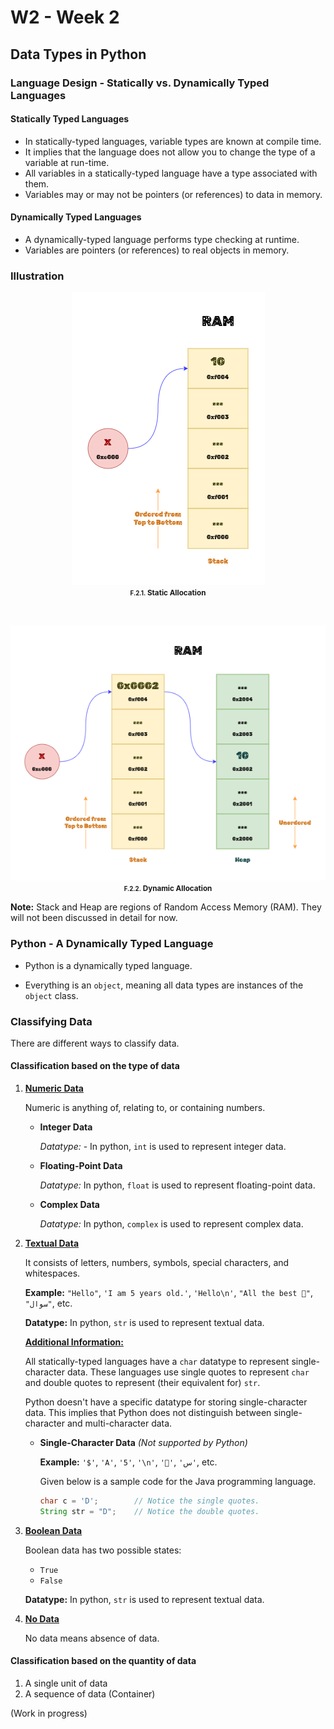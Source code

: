 # W2 - Week 2

## Data Types in Python

### Language Design - Statically vs. Dynamically Typed Languages

#### Statically Typed Languages

- In statically-typed languages, variable types are known at compile time.
- It implies that the language does not allow you to change the type of a variable at run-time.
- All variables in a statically-typed language have a type associated with them.
- Variables may or may not be pointers (or references) to data in memory.

#### Dynamically Typed Languages

- A dynamically-typed language performs type checking at runtime.
- Variables are pointers (or references) to real objects in memory.

### Illustration

<p align="center">
   <img src="res/static_allocation.png"><br>
   <small><b><small>F.2.1.</small> Static Allocation</b></small>
</p>

<br>

<p align="center">
   <img src="res/dynamic_allocation.png"><br>
   <small><b><small>F.2.2.</small> Dynamic Allocation</b></small>
</p>

**Note:** Stack and Heap are regions of Random Access Memory (RAM). They will not been discussed in detail for now.

### Python - A Dynamically Typed Language

- Python is a dynamically typed language.

- Everything is an `object`, meaning all data types are instances of the `object` class.

### Classifying Data

There are different ways to classify data.

#### Classification based on the type of data

1. <u>**Numeric Data**</u>

   Numeric is anything of, relating to, or containing numbers.

   - **Integer Data**

      _Datatype:_ - In python, `int` is used to represent integer data.

   - **Floating-Point Data**

      _Datatype:_ In python, `float` is used to represent floating-point data.

   - **Complex Data**

      _Datatype:_ In python, `complex` is used to represent complex data.

2. <u>**Textual Data**</u>

   It consists of letters, numbers, symbols, special characters, and whitespaces.

   __Example:__ `"Hello"`, `'I am 5 years old.'`, `'Hello\n'`, `"All the best 🙂"`, `"سوال"`, etc.

   __Datatype:__ In python, `str` is used to represent textual data.

   <u>**Additional Information:**</u>

      All statically-typed languages have a `char` datatype to represent single-character data. These languages use single quotes to represent `char` and double quotes to represent (their equivalent for) `str`.

      Python doesn't have a specific datatype for storing single-character data. This implies that Python does not distinguish between single-character and multi-character data.

     - **Single-Character Data** _(Not supported by Python)_

         __Example:__ `'$'`, `'A'`, `'5'`, `'\n'`, `'🙂'`, `'𞸎'`, etc.

         Given below is a sample code for the Java programming language.

         ```java
         char c = 'D';        // Notice the single quotes.
         String str = "D";    // Notice the double quotes.
         ```

3. <u>**Boolean Data**</u>

   Boolean data has two possible states:

   - `True`
   - `False`

   __Datatype:__ In python, `str` is used to represent textual data.

4. <u>**No Data**</u>

   No data means absence of data.

#### Classification based on the quantity of data

1. A single unit of data
2. A sequence of data (Container)

(Work in progress)
